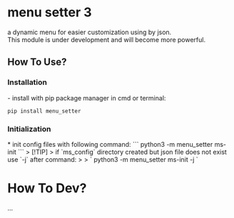 # menu setter 3
a dynamic menu for easier customization using by json.
<br>
This module is under development and will become more powerful.

<h2>How To Use?</h2>
<h3>Installation</h3>
- install with pip package manager in cmd or terminal:

``` 
pip install menu_setter 
```

<h3>Initialization</h3>
* init config files with following command:
```
python3 -m menu_setter ms-init
```
> [!TIP]
> if `ms_config` directory created but json file does not exist use `-j` after command:
> 
> ` python3 -m menu_setter ms-init -j `

# How To Dev?
...
